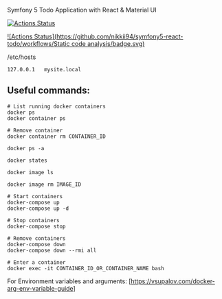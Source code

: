 Symfony 5 Todo Application with React & Material UI

[![Actions Status](https://github.com/nikkii94/symfony5-react-todo/workflows/CI/badge.svg)](https://github.com/nikkii94/symfony5-react-todo/actions)

[![Actions Status](https://github.com/nikkii94/symfony5-react-todo/workflows/Static code analysis/badge.svg)](https://github.com/nikkii94/symfony5-react-todo/actions)

/etc/hosts
``` 
127.0.0.1   mysite.local
```

## Useful commands:

``` 
# List running docker containers
docker ps
docker container ps

# Remove container
docker container rm CONTAINER_ID

docker ps -a

docker states

docker image ls

docker image rm IMAGE_ID

# Start containers
docker-compose up
docker-compose up -d

# Stop containers
docker-compose stop

# Remove containers
docker-compose down
docker-compose down --rmi all

# Enter a container
docker exec -it CONTAINER_ID_OR_CONTAINER_NAME bash
```

For Environment variables and arguments:
[https://vsupalov.com/docker-arg-env-variable-guide]
